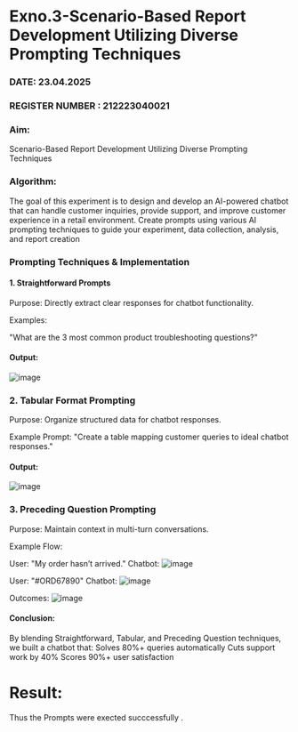 # Exno.3-Scenario-Based Report Development Utilizing Diverse Prompting Techniques
### DATE: 23.04.2025                                                                     
### REGISTER NUMBER : 212223040021
### Aim: 
Scenario-Based Report Development Utilizing Diverse Prompting Techniques
### Algorithm:  
The goal of this experiment is to design and develop an AI-powered chatbot that can handle customer inquiries, provide support, and improve customer experience in a retail environment. Create prompts using various AI prompting techniques to guide your experiment, data collection, analysis, and report creation

### Prompting Techniques & Implementation
#### 1. Straightforward Prompts
Purpose: Directly extract clear responses for chatbot functionality.

Examples:

"What are the 3 most common product troubleshooting questions?"

#### Output:
![image](https://github.com/user-attachments/assets/71e58a65-8ff5-4e71-a234-5da2396306b8)

### 2. Tabular Format Prompting
Purpose: Organize structured data for chatbot responses.

Example Prompt:
"Create a table mapping customer queries to ideal chatbot responses."
#### Output:
![image](https://github.com/user-attachments/assets/b7b64595-2b18-4f20-92e0-86e6fdcfd2f4)

### 3. Preceding Question Prompting
Purpose: Maintain context in multi-turn conversations.

Example Flow:

User: "My order hasn’t arrived."
Chatbot: 
![image](https://github.com/user-attachments/assets/c87b3f50-77fd-4fc3-a024-1d190f1c3006)


User: "#ORD67890"
Chatbot: 
![image](https://github.com/user-attachments/assets/449a0da2-c283-42ca-839e-ebda03bddb8b)

Outcomes:
![image](https://github.com/user-attachments/assets/a1e580d1-6944-46f4-8982-86e371b190d1)

#### Conclusion:
By blending Straightforward, Tabular, and Preceding Question techniques, we built a chatbot that:
Solves 80%+ queries automatically
Cuts support work by 40%
Scores 90%+ user satisfaction

# Result:
Thus the Prompts were exected succcessfully .
